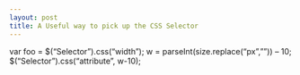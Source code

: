 ```yaml
---
layout: post
title: A Useful way to pick up the CSS Selector
---
```


var foo = $(“Selector”).css(“width”);
w = parseInt(size.replace(“px”,””)) – 10;
$(“Selector”).css(“attribute”, w-10);
